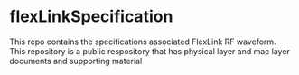 # flexLinkSpecification
This repo contains the specifications associated FlexLink RF waveform. This repository is a public respository that has physical layer and mac layer documents and supporting material 
